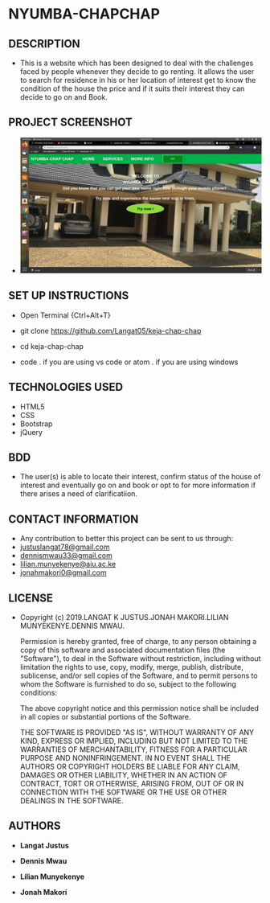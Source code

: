 # NYUMBA-CHAPCHAP

## DESCRIPTION

- This is a website which has been designed to deal with the challenges faced by people whenever they decide to go renting. It allows the user to search for residence in his or her location of interest get to know the condition of the house the price and if it suits their interest they can decide to go on and Book.

## PROJECT SCREENSHOT

- ![alt text](images/ss2.jpg)

## SET UP INSTRUCTIONS

- Open Terminal {Ctrl+Alt+T}

- git clone https://github.com/Langat05/keja-chap-chap

- cd keja-chap-chap

- code . if you are using vs code or atom . if you are using windows

## TECHNOLOGIES USED

- HTML5
- CSS
- Bootstrap
- jQuery

## BDD

- The user(s)  is able to locate their interest, confirm status of the house of interest and eventually go on and book or opt to for more information if there arises a need of clarificatiion.

## CONTACT INFORMATION

- Any contribution to better this project can be sent to us through:
- justuslangat78@gmail.com
- dennismwau33@gmail.com
- lilian.munyekenye@aiu.ac.ke
- jonahmakori0@gmail.com

## LICENSE

- Copyright (c) 2019.LANGAT K JUSTUS.JONAH MAKORI.LILIAN MUNYEKENYE.DENNIS MWAU.

    Permission is hereby granted, free of charge, to any person obtaining a copy of this software and associated documentation files (the "Software"), to deal in the Software without restriction, including without limitation the rights to use, copy, modify, merge, publish, distribute, sublicense, and/or sell copies of the Software, and to permit persons to whom the Software is furnished to do so, subject to the following conditions:

    The above copyright notice and this permission notice shall be included in all copies or substantial portions of the Software.

    THE SOFTWARE IS PROVIDED "AS IS", WITHOUT WARRANTY OF ANY KIND, EXPRESS OR IMPLIED, INCLUDING BUT NOT LIMITED TO THE WARRANTIES OF MERCHANTABILITY, FITNESS FOR A PARTICULAR PURPOSE AND NONINFRINGEMENT. IN NO EVENT SHALL THE AUTHORS OR COPYRIGHT HOLDERS BE LIABLE FOR ANY CLAIM, DAMAGES OR OTHER LIABILITY, WHETHER IN AN ACTION OF CONTRACT, TORT OR OTHERWISE, ARISING FROM, OUT OF OR IN CONNECTION WITH THE SOFTWARE OR THE USE OR OTHER DEALINGS IN THE SOFTWARE.

## AUTHORS

- <b>Langat Justus</b>

- <b>Dennis Mwau</b>

- <b>Lilian Munyekenye</b>

- <b>Jonah Makori</b>
